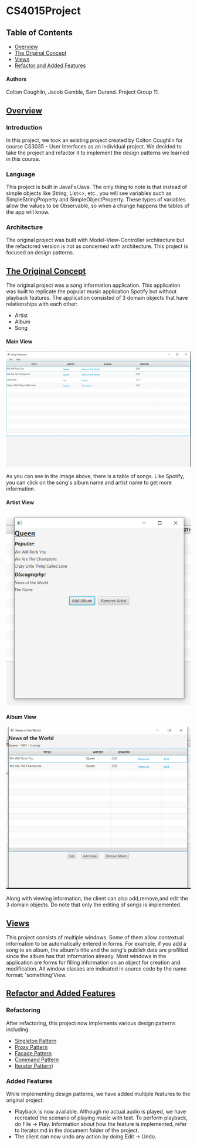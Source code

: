 # CS4015Project

## Table of Contents
- [Overview](https://github.com/NiftyAlpaca/CS4015Project#-overview)
- [The Original Concept](https://github.com/NiftyAlpaca/CS4015Project#-the-original-concept)
- [Views](https://github.com/NiftyAlpaca/CS4015Project#-views)
- [Refactor and Added Features](https://github.com/NiftyAlpaca/CS4015Project#-refactor-and-added-features)

#### Authors
Colton Coughlin, Jacob Gamble, Sam Durand. Project Group 11.

## <ins> Overview

### Introduction

In this project, we took an existing project created by Colton Coughlin for course CS3035 - User Interfaces as an individual project. 
We decided to take the project and refactor it to implement the design patterns we learned in this course.

### Language
This project is built in JavaFx/Java. The only thing to note is that instead of simple objects like String, List<>, etc.,
you will see variables such as SimpleStringProperty and SimpleObjectProperty. These types of variables
allow the values to be Observable, so when a change happens the tables of the app will know.

### Architecture
The original project was built with Model-View-Controller architecture but the refactored version is not as concerned with
architecture. This project is focused on design patterns.

## <ins> The Original Concept

The original project was a song information application. This application was built to replicate the popular music application Spotify 
but without playback features.  The application consisted of 3 domain objects that have relationships with each other:
- Artist
- Album
- Song

#### Main View
![Application-MainView1](doc/Images/Application-MainTable.PNG)

As you can see in the image above, there is a table of songs. Like Spotify, you can click on the song's album name and
artist name to get more information.

#### Artist View
![Application-ArtistView](doc/Images/ArtistView.PNG)

#### Album View
![Application-AlbumView](doc/Images/AlbumView.PNG)

Along with viewing information, the client can also add,remove,and edit the 3 domain objects. Do note that only the editing of
songs is implemented.

## <ins> Views

This project consists of multiple windows. Some of them allow contextual information to be automatically entered in
forms. For example, if you add a song to an album, the album's title and the song's publish date are prefilled since the album 
has that information already. Most windows in the application are forms for filling information on an object for creation
and modification. All window classes are indicated in source code by the name format: 'something'View.

## <ins> Refactor and Added Features

### Refactoring

After refactoring, this project now implements various design patterns including:

- [Singleton Pattern](https://github.com/NiftyAlpaca/CS4015Project/blob/main/doc/Singleton.md)
- [Proxy Pattern](https://github.com/NiftyAlpaca/CS4015Project/blob/main/doc/Proxy.md)
- [Facade Pattern](https://github.com/NiftyAlpaca/CS4015Project/blob/main/doc/Facade.md)
- [Command Pattern](https://github.com/NiftyAlpaca/CS4015Project/blob/main/doc/Command.md)
- [Iterator Pattern](https://github.com/NiftyAlpaca/CS4015Project/blob/main/doc/Iterator.md))

### Added Features

While implementing design patterns, we have added multiple features to the original project:

- Playback is now available. Although no actual audio is played, we have recreated the scenario of playing music with text.
To perform playback, do File -> Play. Information about how the feature is implemented, refer to Iterator.md in the document
folder of the project.
- The client can now undo any action by doing Edit -> Undo.
